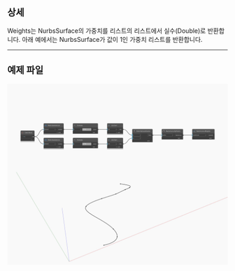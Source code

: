 ## 상세
Weights는 NurbsSurface의 가중치를 리스트의 리스트에서 실수(Double)로 반환합니다. 아래 예에서는 NurbsSurface가 값이 1인 가중치 리스트를 반환합니다.
___
## 예제 파일

![Weights](./Autodesk.DesignScript.Geometry.NurbsCurve.Weights_img.jpg)

